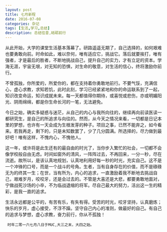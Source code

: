 ```yaml
---
layout: post
title: 七月新程
date: 2016-07-08
categories: 杂记
tags: [生活,学习,总结]
description: 总结往昔,砥砺前行
---
```


从此开始，大学的课堂生活基本落幕了。研路遥遥无期了，自己选择的，如何艰难也要勇敢向前。时命如此，难以奈何，唯有适应它，挑战它。落后就要挨打，唯有强者，才是最后的胜者，不断地挑战自己，提升自己的实力，才有立足的资本。学海无涯，宇宙无垠，对无知的恐惧，对生命的敬意，对生活的信心，终将激励你前行。

不曾孤独，你所爱的，所爱你的，都在支持着你勇敢地前行。不要气馁，充满信心，虚心求教，求知若饥，此时此刻，学习已经紧紧地和你的命运联系到了一起，知识改变命运，知识成就未来。每一天都值得你期待，或喜悦或悲伤，亦或明媚阳光、阴雨绵绵，都是你生命长河的一笔，无法避免。

今日之始，确实多疑惑与迷茫，从自己的内心与我所向往的，继续再向前读医读一都研究生，是自己的所追求与向往的。然而，从今天之情况来看，一切都是日记本里的梦想，也许有一天会成为生根发芽的种子。项目之事，已然不能弃之，如今看来。若我再走，剩下的，只是未知数罢了，少了几分圆满。所选择的，尽力做到最好吧！唯有这样，不愧内心，不愧他人。

这一年，或许将是此生还有的最自由的时光了，当你步入繁忙的社会，一切都不会像学校般自由无虑。时间如窗外的清风，一阵阵过去，不再回来，一分一秒，尽在流逝。故所以，是该认真地规划，认真地利用好每一秒的时光，充实自己。这不是一个冲锋的口号，而是一个战斗的号角。生者，当有自身存在的价值，而不是碌碌无为的终其一生；在世，当有所为，内心的追求，一直激励着我不断地去挑战自己，艰难岁月，咬咬牙，还是会过去的。不管是大喜还是大悲，都要勇敢地面对，宁做战死沙场的小卒，不为临战退缩的将军。尽自己最大的努力，活出这一生的精彩，是我一直的追求。

生活永远都是公平的，有苦有乐，有失有得。受苦的时光，咬牙坚持，认真磨炼；快乐的岁月，虚心接受，不浮不躁。坚守自己内心的准则，做最好的自己。有自己的追求与梦想，虚心求教，奋力前行，你从不孤独！

     时年二零一六七月八日于MUC,大三之末，大四之始。